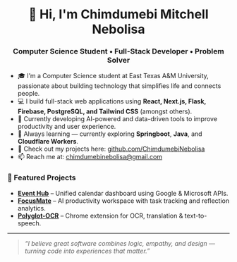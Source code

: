 <div align="center">

# 👋 Hi, I'm Chimdumebi Mitchell Nebolisa  
### Computer Science Student • Full-Stack Developer • Problem Solver

</div>

- 🎓 I’m a Computer Science student at East Texas A&M University, passionate about building technology that simplifies life and connects people.  
- 💻 I build full-stack web applications using **React, Next.js, Flask, Firebase, PostgreSQL, and Tailwind CSS** (amongst others).  
- 🚀 Currently developing AI-powered and data-driven tools to improve productivity and user experience.  
- 🧠 Always learning — currently exploring **Springboot**, **Java**, and **Cloudflare Workers**.  
- 📂 Check out my projects here: [github.com/ChimdumebiNebolisa](https://github.com/ChimdumebiNebolisa)  
- 📫 Reach me at: [chimdumebinebolisa@gmail.com](mailto:chimdumebinebolisa@gmail.com)

### 🚀 Featured Projects
- **[Event Hub](https://github.com/ChimdumebiNebolisa/event-hub)** – Unified calendar dashboard using Google & Microsoft APIs.
- **[FocusMate](https://github.com/ChimdumebiNebolisa/focusmate)** – AI productivity workspace with task tracking and reflection analytics.
- **[Polyglot-OCR](https://github.com/ChimdumebiNebolisa/polyglot-ocr)** – Chrome extension for OCR, translation & text-to-speech.

---

> _“I believe great software combines logic, empathy, and design — turning code into experiences that matter.”_
